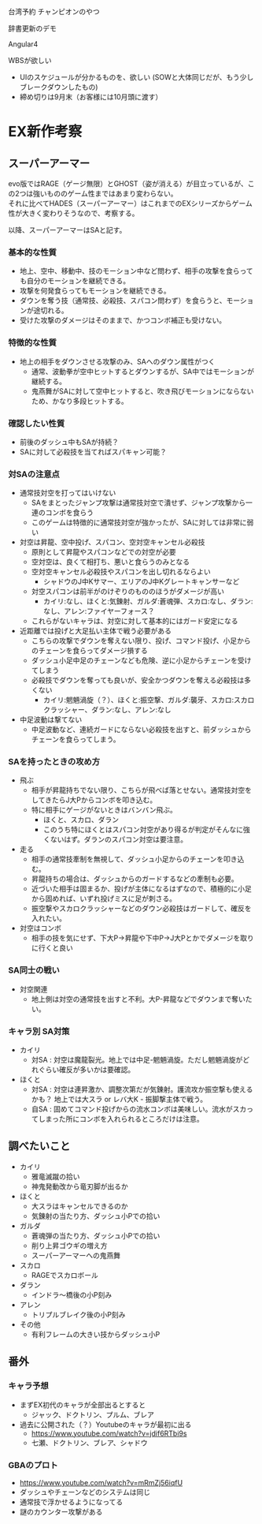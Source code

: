 台湾予約
チャンピオンのやつ

辞書更新のデモ


Angular4


WBSが欲しい
 - UIのスケジュールが分かるものを、欲しい (SOWと大体同じだが、もう少しブレークダウンしたもの)
 - 締め切りは9月末（お客様には10月頭に渡す）



# EX新作考察

## スーパーアーマー

evo版ではRAGE（ゲージ無限）とGHOST（姿が消える）が目立っているが、この2つは強いもののゲーム性まではあまり変わらない。  
それに比べてHADES（スーパーアーマー）はこれまでのEXシリーズからゲーム性が大きく変わりそうなので、考察する。

以降、スーパーアーマーはSAと記す。


### 基本的な性質

* 地上、空中、移動中、技のモーション中など問わず、相手の攻撃を食らっても自分のモーションを継続できる。
* 攻撃を何発食らってもモーションを継続できる。
* ダウンを奪う技（通常技、必殺技、スパコン問わず）を食らうと、モーションが途切れる。
* 受けた攻撃のダメージはそのままで、かつコンボ補正も受けない。


### 特徴的な性質

* 地上の相手をダウンさせる攻撃のみ、SAへのダウン属性がつく
  * 通常、波動拳が空中ヒットするとダウンするが、SA中ではモーションが継続する。
  * 鬼燕舞がSAに対して空中ヒットすると、吹き飛びモーションにならないため、かなり多段ヒットする。


### 確認したい性質

* 前後のダッシュ中もSAが持続？
* SAに対して必殺技を当てればスパキャン可能？


### 対SAの注意点

* 通常技対空を打ってはいけない
  * SAをまとったジャンプ攻撃は通常技対空で潰せず、ジャンプ攻撃から一連のコンボを食らう
  * このゲームは特徴的に通常技対空が強かったが、SAに対しては非常に弱い
* 対空は昇龍、空中投げ、スパコン、空対空キャンセル必殺技
  * 原則として昇龍やスパコンなどでの対空が必要
  * 空対空は、良くて相打ち、悪いと食らうのみとなる
  * 空対空キャンセル必殺技やスパコンを出し切れるならよい
    * シャドウのJ中Kサマー、エリアのJ中Kグレートキャンサーなど
  * 対空スパコンは前半がのけぞりのもののほうがダメージが高い
    * カイリ:なし、ほくと:気錬射、ガルダ:蒼魂弾、スカロ:なし、ダラン:なし、アレン:ファイヤーフォース？
  * これらがないキャラは、対空に対して基本的にはガード安定になる
* 近距離では投げと大足払い主体で戦う必要がある
  * こちらの攻撃でダウンを奪えない限り、投げ、コマンド投げ、小足からのチェーンを食らってダメージ損する
  * ダッシュ小足中足のチェーンなども危険、逆に小足からチェーンを受けてしまう
  * 必殺技でダウンを奪っても良いが、安全かつダウンを奪える必殺技は多くない
    * カイリ:魍魎渦旋（？）、ほくと:振空撃、ガルダ:襲牙、スカロ:スカロクラッシャー、ダラン:なし、アレン:なし
* 中足波動は撃てない
  * 中足波動など、連続ガードにならない必殺技を出すと、前ダッシュからチェーンを食らってしまう。


### SAを持ったときの攻め方

* 飛ぶ
  * 相手が昇龍持ちでない限り、こちらが飛べば落とせない。通常技対空をしてきたらJ大Pからコンボを叩き込む。
  * 特に相手にゲージがないときはバンバン飛ぶ。
    * ほくと、スカロ、ダラン
	* このうち特にほくとはスパコン対空があり得るが判定がそんなに強くないはず。ダランのスパコン対空は要注意。
* 走る
  * 相手の通常技牽制を無視して、ダッシュ小足からのチェーンを叩き込む。
  * 昇龍持ちの場合は、ダッシュからのガードするなどの牽制も必要。
  * 近づいた相手は固まるか、投げが主体になるはずなので、積極的に小足から固めれば、いずれ投げミスに足が刺さる。
  * 振空撃やスカロクラッシャーなどのダウン必殺技はガードして、確反を入れたい。
* 対空はコンボ
  * 相手の技を気にせず、下大P→昇龍や下中P→J大Pとかでダメージを取りに行くと良い


### SA同士の戦い

* 対空関連
  * 地上側は対空の通常技を出すと不利。大P-昇龍などでダウンまで奪いたい。


### キャラ別 SA対策

* カイリ
  * 対SA : 対空は魔龍裂光。地上では中足-魍魎渦旋。ただし魍魎渦旋がどれぐらい確反が多いかは要確認。
* ほくと
  * 対SA : 対空は連昇激か、調整次第だが気錬射。護流攻か振空撃も使えるかも？ 地上では大スラ or レバ大K - 振脚撃主体で戦う。
  * 自SA : 固めてコマンド投げからの流水コンボは美味しい。流水がスカってしまった所にコンボを入れられるところだけは注意。



## 調べたいこと

* カイリ
  * 雅竜滅蹴の拾い
  * 神鬼発動改から竜刃脚が出るか
* ほくと
  * 大スラはキャンセルできるのか
  * 気錬射の当たり方、ダッシュ小Pでの拾い
* ガルダ
  * 蒼魂弾の当たり方、ダッシュ小Pでの拾い
  * 削り上昇ゴウギの増え方
  * スーパーアーマーへの鬼燕舞
* スカロ
  * RAGEでスカロボール
* ダラン
  * インドラ〜橋後の小P刻み
* アレン
  * トリプルブレイク後の小P刻み
* その他
  * 有利フレームの大きい技からダッシュ小P


## 番外

### キャラ予想

* まずEX初代のキャラが全部出るとすると
  * ジャック、ドクトリン、プルム、ブレア
* 過去に公開された（？）Youtubeのキャラが最初に出る
  * https://www.youtube.com/watch?v=jdif6RTbi9s
  * 七瀬、ドクトリン、ブレア、シャドウ


### GBAのプロト

* https://www.youtube.com/watch?v=mRmZj56iqfU
* ダッシュやチェーンなどのシステムは同じ
* 通常技で浮かせるようになってる
* 謎のカウンター攻撃がある
